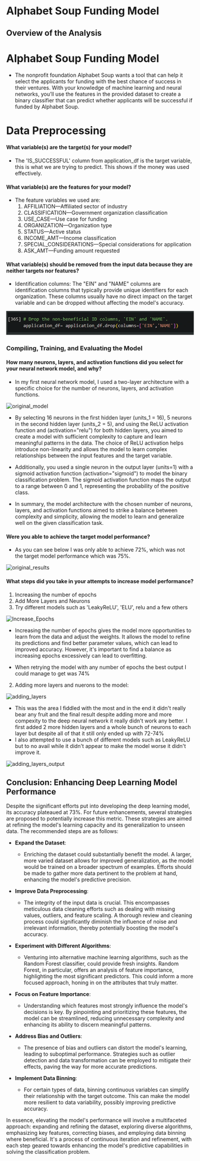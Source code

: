 # Alphabet Soup Funding Model

## Overview of the Analysis

# Alphabet Soup Funding Model
* The nonprofit foundation Alphabet Soup wants a tool that can help it select the applicants for funding with the best chance of success in their ventures. With your knowledge of machine learning and neural networks, you’ll use the features in the provided dataset to create a binary classifier that can predict whether applicants will be successful if funded by Alphabet Soup.

# Data Preprocessing
#### What variable(s) are the target(s) for your model?
* The 'IS_SUCCESSFUL' column from application_df is the target variable, this is what we are trying to predict. This shows if the money was used effectively.
  
#### What variable(s) are the features for your model?
* The feature variables we used are:
  1. AFFILIATION—Affiliated sector of industry
  2. CLASSIFICATION—Government organization classification
  3. USE_CASE—Use case for funding
  4. ORGANIZATION—Organization type
  5. STATUS—Active status
  6. INCOME_AMT—Income classification
  7. SPECIAL_CONSIDERATIONS—Special considerations for application
  8. ASK_AMT—Funding amount requested

#### What variable(s) should be removed from the input data because they are neither targets nor features?
* Identification columns: The "EIN" and "NAME" columns are identification columns that typically provide unique identifiers for each organization. These columns usually have no direct impact on the target variable and can be dropped without affecting the model's accuracy.

![Drop_Column](Images/DropColumns.jpeg)

### Compiling, Training, and Evaluating the Model

#### How many neurons, layers, and activation functions did you select for your neural network model, and why?
* In my first neural network model, I used a two-layer architecture with a specific choice for the number of neurons, layers, and activation functions.

![original_model](Images/InitialModel.jpeg)

* By selecting 16 neurons in the first hidden layer (units_1 = 16), 5 neurons in the second hidden layer (units_2 = 5), and using the ReLU activation function  and (activation="relu") for both hidden layers, you aimed to create a model with sufficient complexity to capture and learn meaningful patterns in the data. The choice of ReLU activation helps introduce non-linearity and allows the model to learn complex relationships between the input features and the target variable.

* Additionally, you used a single neuron in the output layer (units=1) with a sigmoid activation function (activation="sigmoid") to model the binary classification problem. The sigmoid activation function maps the output to a range between 0 and 1, representing the probability of the positive class.

* In summary, the model architecture with the chosen number of neurons, layers, and activation functions aimed to strike a balance between complexity and simplicity, allowing the model to learn and generalize well on the given classification task.

#### Were you able to achieve the target model performance?
* As you can see below I was only able to achieve 72%, which was not the target model performance which was 75%. 

![original_results](Images/InitialModel.jpeg)

#### What steps did you take in your attempts to increase model performance?
1. Increasing the number of epochs
2. Add More Layers and Neurons
3. Try different models such as 'LeakyReLU', 'ELU', relu and a few others 
   
![Increase_Epochs](Images/IncreasedEpochs.jpeg)

* Increasing the number of epochs gives the model more opportunities to learn from the data and adjust the weights. It allows the model to refine its predictions and find better parameter values, which can lead to improved accuracy. However, it's important to find a balance as increasing epochs excessively can lead to overfitting.

* When retrying the model with any number of epochs the best output I could manage to get was 74%

2. Adding more layers and nuerons to the model:

![adding_layers](Images/OptimizedModel.jpeg)

* This was the area I fiddled with the most and in the end it didn't really bear any fruit and the final result despite adding more and more compexity to the deep neural network it really didn't work any better. I first added 2 more hidden layers and a whole bunch of neurons to each layer but despite all of that it still only ended up with 72-74% 
* I also attempted to use a bunch of different models such as LeakyReLU but to no avail while it didn't appear to make the model worse it didn't improve it.
  
![adding_layers_output](Images/OptimizedOutput.jpeg)

## Conclusion: Enhancing Deep Learning Model Performance

Despite the significant efforts put into developing the deep learning model, its accuracy plateaued at 73%. For future enhancements, several strategies are proposed to potentially increase this metric. These strategies are aimed at refining the model's learning capacity and its generalization to unseen data. The recommended steps are as follows:

- **Expand the Dataset**:
  - Enriching the dataset could substantially benefit the model. A larger, more varied dataset allows for improved generalization, as the model would be trained on a broader spectrum of examples. Efforts should be made to gather more data pertinent to the problem at hand, enhancing the model's predictive precision.

- **Improve Data Preprocessing**:
  - The integrity of the input data is crucial. This encompasses meticulous data cleaning efforts such as dealing with missing values, outliers, and feature scaling. A thorough review and cleaning process could significantly diminish the influence of noise and irrelevant information, thereby potentially boosting the model's accuracy.

- **Experiment with Different Algorithms**:
  - Venturing into alternative machine learning algorithms, such as the Random Forest classifier, could provide fresh insights. Random Forest, in particular, offers an analysis of feature importance, highlighting the most significant predictors. This could inform a more focused approach, honing in on the attributes that truly matter.

- **Focus on Feature Importance**:
  - Understanding which features most strongly influence the model's decisions is key. By pinpointing and prioritizing these features, the model can be streamlined, reducing unnecessary complexity and enhancing its ability to discern meaningful patterns.

- **Address Bias and Outliers**:
  - The presence of bias and outliers can distort the model's learning, leading to suboptimal performance. Strategies such as outlier detection and data transformation can be employed to mitigate their effects, paving the way for more accurate predictions.

- **Implement Data Binning**:
  - For certain types of data, binning continuous variables can simplify their relationship with the target outcome. This can make the model more resilient to data variability, possibly improving predictive accuracy.

In essence, elevating the model's performance will involve a multifaceted approach: expanding and refining the dataset, exploring diverse algorithms, emphasizing key features, correcting biases, and employing data binning where beneficial. It's a process of continuous iteration and refinement, with each step geared towards enhancing the model's predictive capabilities in solving the classification problem.



